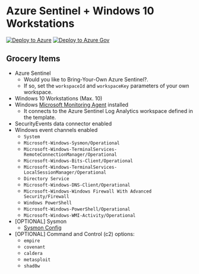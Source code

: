 # Azure Sentinel + Windows 10 Workstations

[![Deploy to Azure](https://aka.ms/deploytoazurebutton)](https://portal.azure.com/#create/Microsoft.Template/uri/https%3A%2F%2Fraw.githubusercontent.com%2FOTRF%2FAzure-Sentinel2Go%2Fmaster%2Fgrocery-list%2Fwin10%2Fazuredeploy.json)
[![Deploy to Azure Gov](https://aka.ms/deploytoazuregovbutton)](https://portal.azure.us/#create/Microsoft.Template/uri/https%3A%2F%2Fraw.githubusercontent.com%2FOTRF%2FAzure-Sentinel2Go%2Fmaster%2Fgrocery-list%2Fwin10%2Fazuredeploy.json)

## Grocery Items

* Azure Sentinel
    * Would you like to Bring-Your-Own Azure Sentinel?.
    * If so, set the `workspaceId` and `workspaceKey` parameters of your own workspace.
* Windows 10 Workstations (Max. 10)
* Windows [Microsoft Monitoring Agent](https://docs.microsoft.com/en-us/services-hub/health/mma-setup) installed
    * It connects to the Azure Sentinel Log Analytics workspace defined in the template.
* SecurityEvents data connector enabled
* Windows event channels enabled
    * `System`
    * `Microsoft-Windows-Sysmon/Operational`
    * `Microsoft-Windows-TerminalServices-RemoteConnectionManager/Operational`
    * `Microsoft-Windows-Bits-Client/Operational`
    * `Microsoft-Windows-TerminalServices-LocalSessionManager/Operational`
    * `Directory Service`
    * `Microsoft-Windows-DNS-Client/Operational`
    * `Microsoft-Windows-Windows Firewall With Advanced Security/Firewall`
    * `Windows PowerShell`
    * `Microsoft-Windows-PowerShell/Operational`
    * `Microsoft-Windows-WMI-Activity/Operational`
* [OPTIONAL] Sysmon
    * [Sysmon Config](https://github.com/OTRF/Blacksmith/blob/master/resources/configs/sysmon/sysmon.xml)
* [OPTIONAL] Command and Control (c2) options:
    * `empire`
    * `covenant`
    * `caldera`
    * `metasploit`
    * `shad0w`